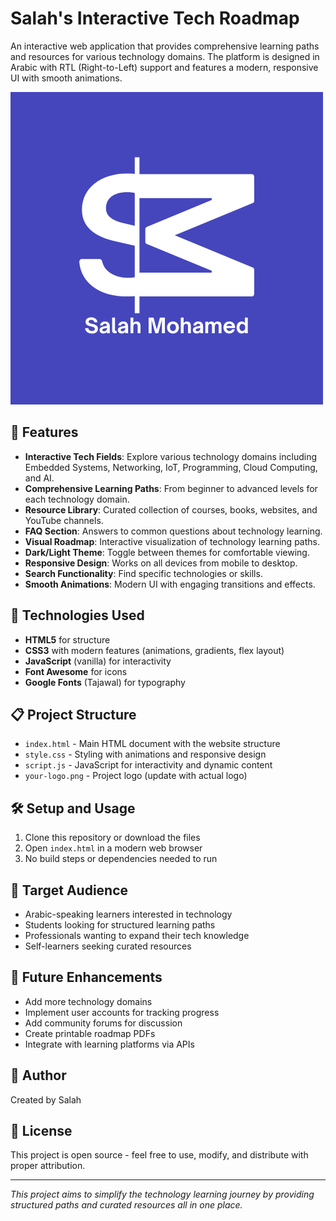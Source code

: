 # Salah's Interactive Tech Roadmap

An interactive web application that provides comprehensive learning paths and resources for various technology domains. The platform is designed in Arabic with RTL (Right-to-Left) support and features a modern, responsive UI with smooth animations.

![Tech Roadmap Logo](your-logo.png)

## 🌟 Features

- **Interactive Tech Fields**: Explore various technology domains including Embedded Systems, Networking, IoT, Programming, Cloud Computing, and AI.
- **Comprehensive Learning Paths**: From beginner to advanced levels for each technology domain.
- **Resource Library**: Curated collection of courses, books, websites, and YouTube channels.
- **FAQ Section**: Answers to common questions about technology learning.
- **Visual Roadmap**: Interactive visualization of technology learning paths.
- **Dark/Light Theme**: Toggle between themes for comfortable viewing.
- **Responsive Design**: Works on all devices from mobile to desktop.
- **Search Functionality**: Find specific technologies or skills.
- **Smooth Animations**: Modern UI with engaging transitions and effects.

## 🚀 Technologies Used

- **HTML5** for structure
- **CSS3** with modern features (animations, gradients, flex layout)
- **JavaScript** (vanilla) for interactivity
- **Font Awesome** for icons
- **Google Fonts** (Tajawal) for typography

## 📋 Project Structure

- `index.html` - Main HTML document with the website structure
- `style.css` - Styling with animations and responsive design
- `script.js` - JavaScript for interactivity and dynamic content
- `your-logo.png` - Project logo (update with actual logo)

## 🛠️ Setup and Usage

1. Clone this repository or download the files
2. Open `index.html` in a modern web browser
3. No build steps or dependencies needed to run

## 🎯 Target Audience

- Arabic-speaking learners interested in technology
- Students looking for structured learning paths
- Professionals wanting to expand their tech knowledge
- Self-learners seeking curated resources

## 🔄 Future Enhancements

- Add more technology domains
- Implement user accounts for tracking progress
- Add community forums for discussion
- Create printable roadmap PDFs
- Integrate with learning platforms via APIs

## 👤 Author

Created by Salah

## 📄 License

This project is open source - feel free to use, modify, and distribute with proper attribution.

---

*This project aims to simplify the technology learning journey by providing structured paths and curated resources all in one place.*

